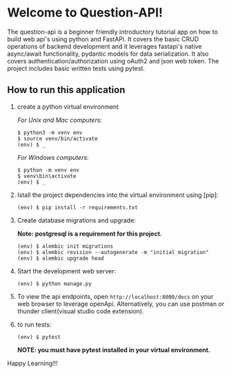 # Welcome to Question-API!

The question-api is a beginner friendly introductory tutorial app on how to build 
web api's using python and FastAPi. It covers the basic CRUD operations of backend development and
it leverages fastapi's native async/await functionality, pydantic models for data serialization. It also covers authentication/authorization using oAuth2 and json web token. The project includes basic written tests using pytest.

## How to run this application

1. create a python virtual environment

     *For Unix and Mac computers:*

    ```
    $ python3 -m venv env
    $ source venv/bin/activate
    (env) $ _
    ```

    *For Windows computers:*

    ```
    $ python -m venv env
    $ venv\bin\activate
    (env) $ _
    ```

2. Istall the project dependencies into the virtual environment using [pip]:

    ```
    (env) $ pip install -r requirements.txt
    ```
    
3. Create database migrations and upgrade:

    **Note: postgresql is a requirement for this project.**

    ```
    (env) $ alembic init migrations
    (env) $ alembic revision --autogenerate -m "initial migration"
    (env) $ alembic upgrade head
    ```

4. Start the development web server:

    ```
    (env) $ python manage.py
    ```

5. To view the api endpoints, open `http://localhost:8000/docs` on your web browser to leverage
    openApi.
   Alternatively, you can use postman or thunder client(visual studio code extension).


6. to run tests:
    ```
    (env) $ pytest
    ```

    **NOTE: you must have pytest installed in your virtual environment.**


Happy Learning!!!